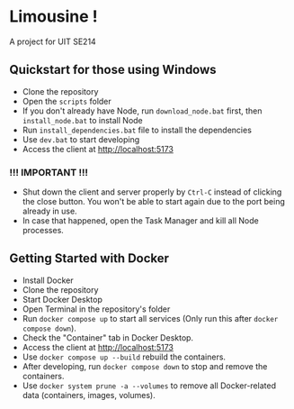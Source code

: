 # Limousine !

A project for UIT SE214

## Quickstart for those using Windows

- Clone the repository
- Open the `scripts` folder
- If you don't already have Node, run `download_node.bat` first, then `install_node.bat` to install Node
- Run `install_dependencies.bat` file to install the dependencies
- Use `dev.bat` to start developing
- Access the client at [http://localhost:5173](http://localhost:5173)
### !!! IMPORTANT !!!
- Shut down the client and server properly by `Ctrl-C` instead of clicking the close button. You won't be able to start again due to the port being already in use.
- In case that happened, open the Task Manager and kill all Node processes.

## Getting Started with Docker

- Install Docker
- Clone the repository
- Start Docker Desktop
- Open Terminal in the repository's folder
- Run `docker compose up` to start all services (Only run this after `docker compose down`).
- Check the "Container" tab in Docker Desktop.
- Access the client at [http://localhost:5173](http://localhost:5173)
- Use `docker compose up --build` rebuild the containers.
- After developing, run `docker compose down` to stop and remove the containers.
- Use `docker system prune -a --volumes` to remove all Docker-related data (containers, images, volumes).
